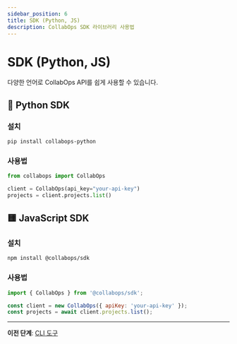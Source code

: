 ```yaml
---
sidebar_position: 6
title: SDK (Python, JS)
description: CollabOps SDK 라이브러리 사용법
---
```


# SDK (Python, JS)

다양한 언어로 CollabOps API를 쉽게 사용할 수 있습니다.

## 🐍 Python SDK

### 설치
```bash
pip install collabops-python
```

### 사용법
```python
from collabops import CollabOps

client = CollabOps(api_key="your-api-key")
projects = client.projects.list()
```

## 🟨 JavaScript SDK

### 설치
```bash
npm install @collabops/sdk
```

### 사용법
```javascript
import { CollabOps } from '@collabops/sdk';

const client = new CollabOps({ apiKey: 'your-api-key' });
const projects = await client.projects.list();
```

---

**이전 단계**: [CLI 도구](/api/cli-tools) 